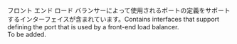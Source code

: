 <Namespace Name="Microsoft.Azure.Management.Network.Fluent.HasFrontendPort.Definition">
  <Docs>
    <summary><span data-ttu-id="6049d-101">フロント エンド ロード バランサーによって使用されるポートの定義をサポートするインターフェイスが含まれています。</span><span class="sxs-lookup"><span data-stu-id="6049d-101">Contains interfaces that support defining the port that is used by a front-end load balancer.</span></span></summary> 
    <remarks>To be added.</remarks>
  </Docs>
</Namespace>
